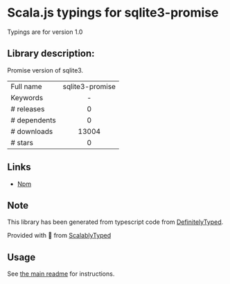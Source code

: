 
# Scala.js typings for sqlite3-promise

Typings are for version 1.0

## Library description:
Promise version of sqlite3.

|                    |                 |
| ------------------ | :-------------: |
| Full name          | sqlite3-promise |
| Keywords           | - |
| # releases         | 0 |
| # dependents       | 0 |
| # downloads        | 13004 |
| # stars            | 0 |

## Links
- [Npm](https://www.npmjs.com/package/sqlite3-promise)
    


## Note
This library has been generated from typescript code from [DefinitelyTyped](https://definitelytyped.org).

Provided with :purple_heart: from [ScalablyTyped](https://github.com/oyvindberg/ScalablyTyped)

## Usage
See [the main readme](../../readme.md) for instructions.


